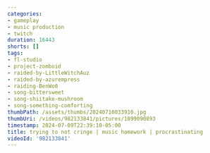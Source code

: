 ```yaml
---
categories:
- gameplay
- music production
- twitch
duration: 16443
shorts: []
tags:
- fl-studio
- project-zomboid
- raided-by-LittleWitchAuz
- raided-by-azurempress
- raiding-BenWo0
- song-bittersweet
- song-shiitake-mushroom
- song-something-comforting
thumbPath: /assets/thumbs/20240710033910.jpg
thumbUri: /videos/982133841/pictures/1899090893
timestamp: 2024-07-09T22:39:10-05:00
title: trying to not cringe | music homework | procrastinating
videoId: '982133841'
---
```

